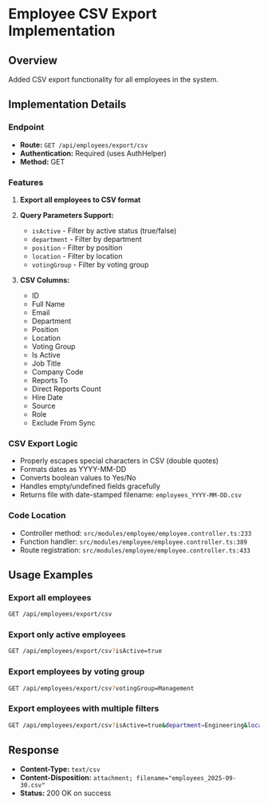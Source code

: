 # Employee CSV Export Implementation

## Overview
Added CSV export functionality for all employees in the system.

## Implementation Details

### Endpoint
- **Route:** `GET /api/employees/export/csv`
- **Authentication:** Required (uses AuthHelper)
- **Method:** GET

### Features
1. **Export all employees to CSV format**
2. **Query Parameters Support:**
   - `isActive` - Filter by active status (true/false)
   - `department` - Filter by department
   - `position` - Filter by position
   - `location` - Filter by location
   - `votingGroup` - Filter by voting group

3. **CSV Columns:**
   - ID
   - Full Name
   - Email
   - Department
   - Position
   - Location
   - Voting Group
   - Is Active
   - Job Title
   - Company Code
   - Reports To
   - Direct Reports Count
   - Hire Date
   - Source
   - Role
   - Exclude From Sync

### CSV Export Logic
- Properly escapes special characters in CSV (double quotes)
- Formats dates as YYYY-MM-DD
- Converts boolean values to Yes/No
- Handles empty/undefined fields gracefully
- Returns file with date-stamped filename: `employees_YYYY-MM-DD.csv`

### Code Location
- Controller method: `src/modules/employee/employee.controller.ts:233`
- Function handler: `src/modules/employee/employee.controller.ts:389`
- Route registration: `src/modules/employee/employee.controller.ts:433`

## Usage Examples

### Export all employees
```bash
GET /api/employees/export/csv
```

### Export only active employees
```bash
GET /api/employees/export/csv?isActive=true
```

### Export employees by voting group
```bash
GET /api/employees/export/csv?votingGroup=Management
```

### Export employees with multiple filters
```bash
GET /api/employees/export/csv?isActive=true&department=Engineering&location=New York
```

## Response
- **Content-Type:** `text/csv`
- **Content-Disposition:** `attachment; filename="employees_2025-09-30.csv"`
- **Status:** 200 OK on success
